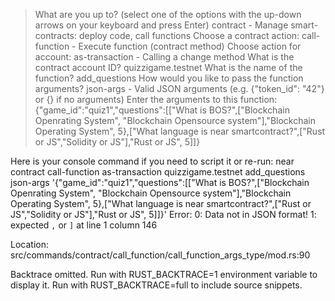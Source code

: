 > What are you up to? (select one of the options with the up-down arrows on your keyboard and press Enter) contract    - Manage smart-contracts: deploy code, call functions
> Choose a contract action: call-function   - Execute function (contract method)
> Сhoose action for account: as-transaction  - Calling a change method
> What is the contract account ID? quizzigame.testnet
> What is the name of the function? add_questions
> How would you like to pass the function arguments? json-args    - Valid JSON arguments (e.g. {"token_id": "42"} or {} if no arguments)
> Enter the arguments to this function: {"game_id":"quiz1","questions":[["What is BOS?",["Blockchain Openrating System", "Blockchain Opensource system"],"Blockchain Operating System", 5},["What language is near smartcontract?",["Rust or JS","Solidity or JS"],"Rust or JS", 5]]}

Here is your console command if you need to script it or re-run:
near contract call-function as-transaction quizzigame.testnet add_questions json-args '{"game_id":"quiz1","questions":[["What is BOS?",["Blockchain Openrating System", "Blockchain Opensource system"],"Blockchain Operating System", 5},["What language is near smartcontract?",["Rust or JS","Solidity or JS"],"Rust or JS", 5]]}'
Error: 
   0: Data not in JSON format!
   1: expected `,` or `]` at line 1 column 146

Location:
   src/commands/contract/call_function/call_function_args_type/mod.rs:90

Backtrace omitted. Run with RUST_BACKTRACE=1 environment variable to display it.
Run with RUST_BACKTRACE=full to include source snippets.
